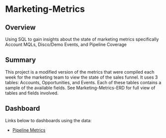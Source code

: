 # Marketing-Metrics
## Overview 
Using SQL to gain insights about the state of marketing metrics specifically Account MQLs, Disco/Demo Events, and Pipeline Coverage

## Summary
This project is a modified version of the metrics that were compiled each week for the marketing team to view the state of the sales funnel. It uses 3 tables: Accounts, Opportunities, and Events. Each of these tables contains a sample of the available fields. See Marketing-Metrics-ERD for full view of tables and fields involved.

## Dashboard
Links below to dashboards using the data:
- [Pipeline Metrics](https://public.tableau.com/views/OpenPipelineMetrics/PipelineMetrics?:language=en-US&:display_count=n&:origin=viz_share_link)

